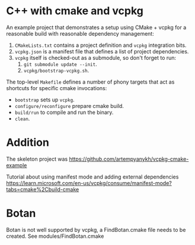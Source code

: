# C++ with cmake and vcpkg

An example project that demonstrates a setup using CMake + vcpkg for a
reasonable build with reasonable dependency management:
1. `CMakeLists.txt` contains a project definition and `vcpkg` integration bits.
2. `vcpkg.json` is a manifest file that defines a list of project dependencies.
3. `vcpkg` itself is checked-out as a submodule, so don't forget to run:
   1. `git submodule update --init`.
   2. `vcpkg/bootstrap-vcpkg.sh`.


The top-level `Makefile` defines a number of phony targets that act as shortcuts for specific cmake invocations:
* `bootstrap` sets up `vcpkg`.
* `configure/reconfigure` prepare cmake build.
* `build/run` to compile and run the binary.
* `clean`.


# Addition
The skeleton project was https://github.com/artempyanykh/vcpkg-cmake-example

Tutorial about using manifest mode and adding external dependencies
https://learn.microsoft.com/en-us/vcpkg/consume/manifest-mode?tabs=cmake%2Cbuild-cmake

# Botan
Botan is not well supported by vcpkg, a FindBotan.cmake file needs to be created. See modules/FindBotan.cmake
